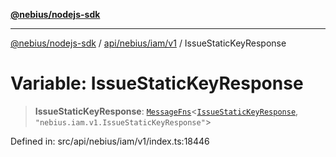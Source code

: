 [**@nebius/nodejs-sdk**](../../../../../README.md)

---

[@nebius/nodejs-sdk](../../../../../README.md) / [api/nebius/iam/v1](../README.md) / IssueStaticKeyResponse

# Variable: IssueStaticKeyResponse

> **IssueStaticKeyResponse**: [`MessageFns`](../../../../../runtime/protos/core/interfaces/MessageFns.md)\<[`IssueStaticKeyResponse`](../interfaces/IssueStaticKeyResponse.md), `"nebius.iam.v1.IssueStaticKeyResponse"`\>

Defined in: src/api/nebius/iam/v1/index.ts:18446
